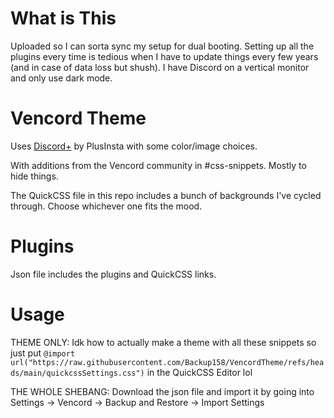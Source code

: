 # What is This
Uploaded so I can sorta sync my setup for dual booting. Setting up all the plugins every time is tedious when I have to update things every few years (and in case of data loss but shush). I have Discord on a vertical monitor and only use dark mode.

# Vencord Theme
Uses [Discord+](https://plusinsta.github.io/discord-plus/) by PlusInsta with some color/image choices.

With additions from the Vencord community in #css-snippets. Mostly to hide things. 

The QuickCSS file in this repo includes a bunch of backgrounds I've cycled through. Choose whichever one fits the mood.

# Plugins

Json file includes the plugins and QuickCSS links.

# Usage
THEME ONLY: Idk how to actually make a theme with all these snippets so just put `@import url("https://raw.githubusercontent.com/Backup158/VencordTheme/refs/heads/main/quickcssSettings.css")` in the QuickCSS Editor lol

THE WHOLE SHEBANG: Download the json file and import it by going into Settings -> Vencord -> Backup and Restore -> Import Settings

